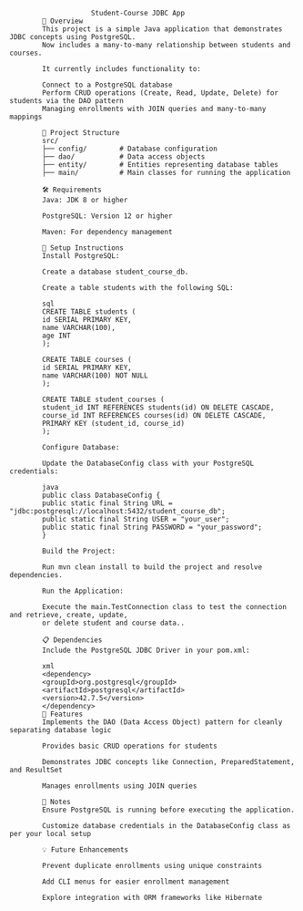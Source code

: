                        Student-Course JDBC App
            📖 Overview
            This project is a simple Java application that demonstrates JDBC concepts using PostgreSQL. 
            Now includes a many-to-many relationship between students and courses.

            It currently includes functionality to:

            Connect to a PostgreSQL database
            Perform CRUD operations (Create, Read, Update, Delete) for students via the DAO pattern
            Managing enrollments with JOIN queries and many-to-many mappings
            
            📂 Project Structure
            src/
            ├── config/        # Database configuration
            ├── dao/           # Data access objects
            ├── entity/        # Entities representing database tables
            ├── main/          # Main classes for running the application

            🛠️ Requirements
            Java: JDK 8 or higher
            
            PostgreSQL: Version 12 or higher
            
            Maven: For dependency management
            
            🔧 Setup Instructions
            Install PostgreSQL:
            
            Create a database student_course_db.
            
            Create a table students with the following SQL:
            
            sql
            CREATE TABLE students (
            id SERIAL PRIMARY KEY,
            name VARCHAR(100),
            age INT
            );

            CREATE TABLE courses (
            id SERIAL PRIMARY KEY,
            name VARCHAR(100) NOT NULL
            );
            
            CREATE TABLE student_courses (
            student_id INT REFERENCES students(id) ON DELETE CASCADE,
            course_id INT REFERENCES courses(id) ON DELETE CASCADE,
            PRIMARY KEY (student_id, course_id)
            );

            Configure Database:
            
            Update the DatabaseConfig class with your PostgreSQL credentials:
            
            java
            public class DatabaseConfig {
            public static final String URL = "jdbc:postgresql://localhost:5432/student_course_db";
            public static final String USER = "your_user";
            public static final String PASSWORD = "your_password";
            }

            Build the Project:
            
            Run mvn clean install to build the project and resolve dependencies.
            
            Run the Application:
            
            Execute the main.TestConnection class to test the connection and retrieve, create, update, 
            or delete student and course data..
            
            📋 Dependencies
            Include the PostgreSQL JDBC Driver in your pom.xml:
            
            xml
            <dependency>
            <groupId>org.postgresql</groupId>
            <artifactId>postgresql</artifactId>
            <version>42.7.5</version>
            </dependency>
            🚀 Features
            Implements the DAO (Data Access Object) pattern for cleanly separating database logic

            Provides basic CRUD operations for students
            
            Demonstrates JDBC concepts like Connection, PreparedStatement, and ResultSet

            Manages enrollments using JOIN queries
            
            📝 Notes
            Ensure PostgreSQL is running before executing the application.
            
            Customize database credentials in the DatabaseConfig class as per your local setup
            
            💡 Future Enhancements

            Prevent duplicate enrollments using unique constraints

            Add CLI menus for easier enrollment management
            
            Explore integration with ORM frameworks like Hibernate
            
